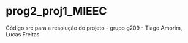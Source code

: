 # prog2_proj1_MIEEC

Código src para a resolução do projeto - grupo g209 - Tiago Amorim, Lucas Freitas
